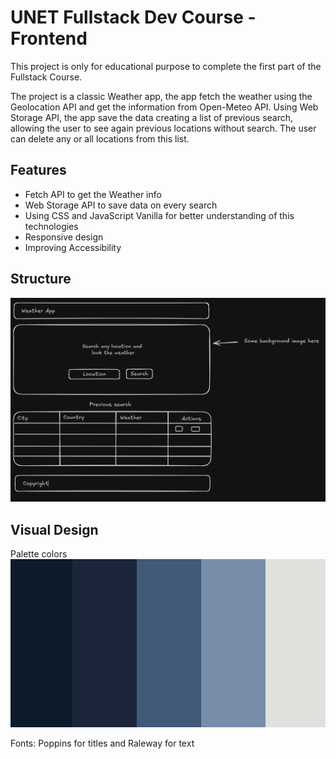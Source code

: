 # UNET Fullstack Dev Course - Frontend

This project is only for educational purpose to complete the first part of the Fullstack Course.

The project is a classic Weather app, the app fetch the weather using the Geolocation API and get the information from Open-Meteo API. Using Web Storage API, the app save the data creating a list of previous search, allowing the user to see again previous locations without search. The user can delete any or all locations from this list.

## Features
* Fetch API to get the Weather info
* Web Storage API to save data on every search
* Using CSS and JavaScript Vanilla for better understanding of this technologies
* Responsive design
* Improving Accessibility

## Structure

![A little structure](./documentation/assets/structure.png)

## Visual Design

Palette colors
![Palette](./documentation/assets/palette.png)

Fonts: Poppins for titles and Raleway for text


